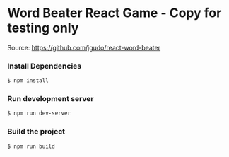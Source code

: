 # Word Beater React Game - Copy for testing only
Source: https://github.com/jgudo/react-word-beater

### Install Dependencies
```sh
$ npm install 
```

### Run development server
```sh 
$ npm run dev-server
```

### Build the project
```sh
$ npm run build
```
